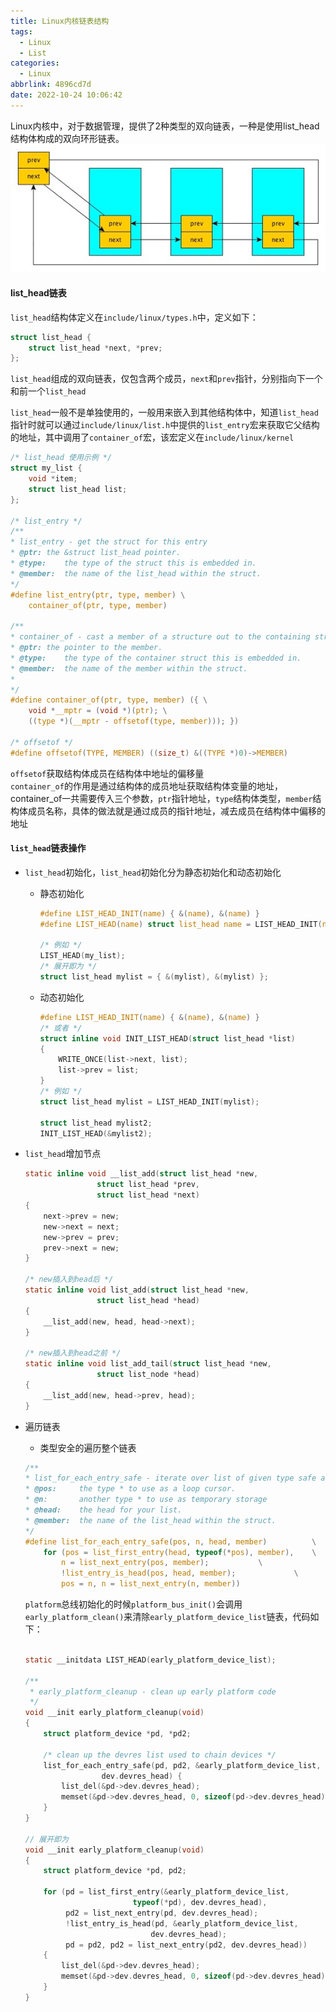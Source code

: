 ```yaml
---
title: Linux内核链表结构
tags:
  - Linux
  - List
categories:
  - Linux
abbrlink: 4896cd7d
date: 2022-10-24 10:06:42
---
```


Linux内核中，对于数据管理，提供了2种类型的双向链表，一种是使用list_head结构体构成的双向环形链表。
    ![](https://raw.githubusercontent.com/JackHuang021/images/master/20221103103152.png)

<!-- more -->
#### list_head链表
`list_head`结构体定义在`include/linux/types.h`中，定义如下：
```c
struct list_head {
    struct list_head *next, *prev;
};
```
`list_head`组成的双向链表，仅包含两个成员，`next`和`prev`指针，分别指向下一个和前一个`list_head`

`list_head`一般不是单独使用的，一般用来嵌入到其他结构体中，知道`list_head`指针时就可以通过`include/linux/list.h`中提供的`list_entry`宏来获取它父结构的地址，其中调用了`container_of`宏，该宏定义在`include/linux/kernel`
```c
/* list_head 使用示例 */
struct my_list {
    void *item;
    struct list_head list;
};

/* list_entry */
/**
* list_entry - get the struct for this entry
* @ptr:	the &struct list_head pointer.
* @type:	the type of the struct this is embedded in.
* @member:	the name of the list_head within the struct.
*/
#define list_entry(ptr, type, member) \
    container_of(ptr, type, member)

/**
* container_of - cast a member of a structure out to the containing structure
* @ptr:	the pointer to the member.
* @type:	the type of the container struct this is embedded in.
* @member:	the name of the member within the struct.
*
*/
#define container_of(ptr, type, member) ({ \
    void *__mptr = (void *)(ptr); \
    ((type *)(__mptr - offsetof(type, member))); })

/* offsetof */
#define offsetof(TYPE, MEMBER) ((size_t) &((TYPE *)0)->MEMBER)
```
`offsetof`获取结构体成员在结构体中地址的偏移量  
`container_of`的作用是通过结构体的成员地址获取结构体变量的地址，container_of一共需要传入三个参数，`ptr`指针地址，`type`结构体类型，`member`结构体成员名称，具体的做法就是通过成员的指针地址，减去成员在结构体中偏移的地址

#### `list_head`链表操作
+ `list_head`初始化，`list_head`初始化分为静态初始化和动态初始化
  + 静态初始化
      ```c
      #define LIST_HEAD_INIT(name) { &(name), &(name) }
      #define LIST_HEAD(name) struct list_head name = LIST_HEAD_INIT(name)

      /* 例如 */
      LIST_HEAD(my_list);
      /* 展开即为 */
      struct list_head mylist = { &(mylist), &(mylist) };
      ```

  + 动态初始化
      ```c
      #define LIST_HEAD_INIT(name) { &(name), &(name) }
      /* 或者 */
      struct inline void INIT_LIST_HEAD(struct list_head *list)
      { 
          WRITE_ONCE(list->next, list);
          list->prev = list;
      }
      /* 例如 */
      struct list_head mylist = LIST_HEAD_INIT(mylist);
      
      struct list_head mylist2;
      INIT_LIST_HEAD(&mylist2);
      ```

+ `list_head`增加节点
    ```c
    static inline void __list_add(struct list_head *new,
                    struct list_head *prev,
                    struct list_head *next)
    {
        next->prev = new;
        new->next = next;
        new->prev = prev;
        prev->next = new;
    }

    /* new插入到head后 */
    static inline void list_add(struct list_head *new,
                    struct list_head *head)
    {
        __list_add(new, head, head->next);
    }

    /* new插入到head之前 */
    static inline void list_add_tail(struct list_head *new,
                    struct list_node *head)
    {
        __list_add(new, head->prev, head);
    }
    ```

+ 遍历链表
    + 类型安全的遍历整个链表
    ```c
    /**
    * list_for_each_entry_safe - iterate over list of given type safe against removal of list entry
    * @pos:	    the type * to use as a loop cursor.
    * @n:		another type * to use as temporary storage
    * @head:	the head for your list.
    * @member:	the name of the list_head within the struct.
    */
    #define list_for_each_entry_safe(pos, n, head, member)			\
        for (pos = list_first_entry(head, typeof(*pos), member),	\
            n = list_next_entry(pos, member);			\
            !list_entry_is_head(pos, head, member); 			\
            pos = n, n = list_next_entry(n, member))
    ```
    `platform`总线初始化的时候`platform_bus_init()`会调用`early_platform_clean()`来清除`early_platform_device_list`链表，代码如下：
    ```c

    static __initdata LIST_HEAD(early_platform_device_list);

    /**
     * early_platform_cleanup - clean up early platform code
     */
    void __init early_platform_cleanup(void)
    {
        struct platform_device *pd, *pd2;

        /* clean up the devres list used to chain devices */
        list_for_each_entry_safe(pd, pd2, &early_platform_device_list,
                     dev.devres_head) {
            list_del(&pd->dev.devres_head);
            memset(&pd->dev.devres_head, 0, sizeof(pd->dev.devres_head));
        }
    }

    // 展开即为
    void __init early_platform_cleanup(void)
    {
        struct platform_device *pd, pd2;

        for (pd = list_first_entry(&early_platform_device_list, 
                            typeof(*pd), dev.devres_head), 
             pd2 = list_next_entry(pd, dev.devres_head);
             !list_entry_is_head(pd, &early_platform_device_list, 
                                dev.devres_head);
             pd = pd2, pd2 = list_next_entry(pd2, dev.devres_head))
        {
            list_del(&pd->dev.devres_head);
            memset(&pd->dev.devres_head, 0, sizeof(pd->dev.devres_head));
        }
    }
    ```

    


